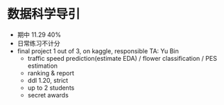 # 数据科学导引

- 期中 11.29 40%
- 日常练习不计分
- final project 1 out of 3, on kaggle, responsible TA: Yu Bin
    - traffic speed prediction(estimate EDA) / flower classification / PES estimation
    - ranking & report
    - ddl 1.20, strict
    - up to 2 students
    - secret awards
